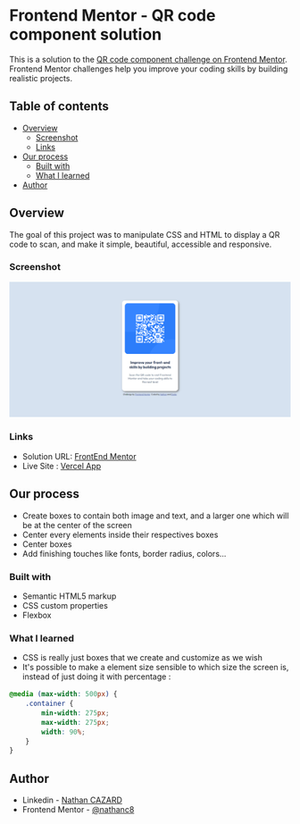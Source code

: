 # Frontend Mentor - QR code component solution

This is a solution to the [QR code component challenge on Frontend Mentor](https://www.frontendmentor.io/challenges/qr-code-component-iux_sIO_H). Frontend Mentor challenges help you improve your coding skills by building realistic projects.

## Table of contents

-   [Overview](#overview)
    -   [Screenshot](#screenshot)
    -   [Links](#links)
-   [Our process](#our-process)
    -   [Built with](#built-with)
    -   [What I learned](#what-i-learned)
-   [Author](#author)

## Overview

The goal of this project was to manipulate CSS and HTML to display a QR code to scan, and make it simple, beautiful, accessible and responsive.

### Screenshot

![A screenshot of our finished project, presenting a QR code which leads to Frontend Mentor website](./images/finished_project.png)

### Links

-   Solution URL: [FrontEnd Mentor](https://www.frontendmentor.io/solutions/responsive-page-using-flexbox-AQgi9gKuor)
-   Live Site : [Vercel App](https://qr-code-component-six-xi.vercel.app/)

## Our process

-   Create boxes to contain both image and text, and a larger one which will be at the center of the screen
-   Center every elements inside their respectives boxes
-   Center boxes
-   Add finishing touches like fonts, border radius, colors...

### Built with

-   Semantic HTML5 markup
-   CSS custom properties
-   Flexbox

### What I learned

-   CSS is really just boxes that we create and customize as we wish
-   It's possible to make a element size sensible to which size the screen is, instead of just doing it with percentage :

```css
@media (max-width: 500px) {
    .container {
        min-width: 275px;
        max-width: 275px;
        width: 90%;
    }
}
```

## Author

-   Linkedin - [Nathan CAZARD](https://www.linkedin.com/in/nathan-cazard-431879180/)
-   Frontend Mentor - [@nathanc8](https://www.frontendmentor.io/profile/nathanc8)

